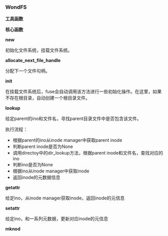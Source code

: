 ### WondFS

**工具函数**



**核心函数**

**new**

初始化文件系统，挂载文件系统。

**allocate_next_file_handle**

分配下一个文件句柄。

**init**

在挂载文件系统后，fuse会自动调用该方法进行一些初始化操作。在这里，如果不存在根目录，自动创建一个根目录文件。

**lookup**

给定parent的ino和文件名，寻找parent目录文件中是否包含该文件。

执行流程：

* 根据parent的ino从inode manager中获取parent inode
* 判断parent inode是否为None
* 调用directoy中的dir_lookup方法，根据parent inode和文件名，查找对应的ino
* 判断ino是否为None
* 根据ino从inode manager中获取inode
* 返回inode的元数据信息

**getattr**

给定ino，从inode manager获取inode，返回inode的元信息

**setattr**

给定ino，和一系列元数据，更新对应inode的元信息

**mknod**



